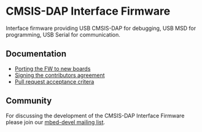 CMSIS-DAP Interface Firmware
============================
Interface firmware providing USB CMSIS-DAP for debugging, USB MSD for programming, USB Serial for communication.

Documentation
-------------
* [Porting the FW to new boards](http://mbed.org/handbook/cmsis-dap-interface-firmware)
* [Signing the contributors agreement](https://mbed.org/contributor_agreement/)
* [Pull request acceptance critera](https://mbed.org/teams/HDK-Development/wiki/)

Community
---------
For discussing the development of the CMSIS-DAP Interface Firmware please join our [mbed-devel mailing list](https://groups.google.com/forum/?fromgroups#!forum/mbed-devel).
